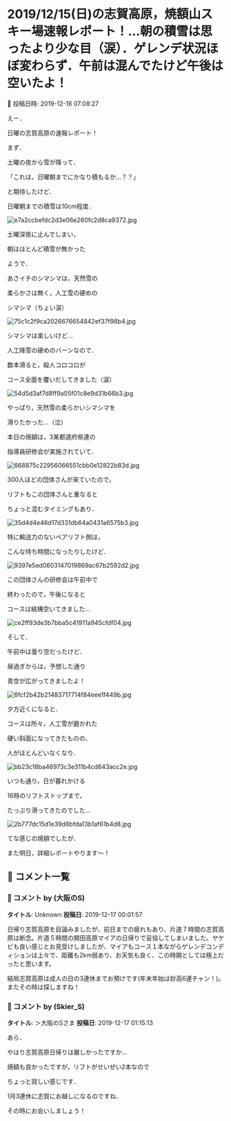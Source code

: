 # 2019/12/15(日)の志賀高原，焼額山スキー場速報レポート！…朝の積雪は思ったより少な目（涙）．ゲレンデ状況ほぼ変わらず．午前は混んでたけど午後は空いたよ！

📅 投稿日時: 2019-12-16 07:08:27

えー．


日曜の志賀高原の速報レポート！





まず．


土曜の夜から雪が降って．


「これは，日曜朝までにかなり積もるか…？？」


と期待したけど．


日曜朝までの積雪は10cm程度．




![e7a2ccbefdc2d3e06e260fc2d8ca9372.jpg](images/e7a2ccbefdc2d3e06e260fc2d8ca9372.jpg)




土曜深夜に止んでしまい，


朝はほとんど積雪が無かった


ようで．


あさイチのシマシマは，天然雪の


柔らかさは無く，人工雪の硬めの


シマシマ（ちょい涙）




![75c1c2f9ca2026676654842ef37f98b4.jpg](images/75c1c2f9ca2026676654842ef37f98b4.jpg)




シマシマは楽しいけど…


人工降雪の硬めのバーンなので．


数本滑ると，殺人コロコロが


コース全面を覆いだしてきました（涙）




![54d5d3af7d8ff9a05f01c8e9d31b66b3.jpg](images/54d5d3af7d8ff9a05f01c8e9d31b66b3.jpg)




やっぱり，天然雪の柔らかいシマシマを


滑りたかった…（泣）





本日の焼額は，3某都道府県連の


指導員研修会が実施されていて．




![668875c22956066551cbb0e12822b83d.jpg](images/668875c22956066551cbb0e12822b83d.jpg)




300人ほどの団体さんが来ていたので，


リフトもこの団体さんと重なると


ちょっと混むタイミングもあり．




![35d4d4e46d17d331db64a0431a6575b3.jpg](images/35d4d4e46d17d331db64a0431a6575b3.jpg)




特に輸送力のないペアリフト側は，


こんな待ち時間になったりしたけど．




![9397e5ed0603147019869ac67b2592d2.jpg](images/9397e5ed0603147019869ac67b2592d2.jpg)




この団体さんの研修会は午前中で


終わったので，午後になると


コースは結構空いてきました…




![ce2ff93de3b7bba5c41911a945cfdf04.jpg](images/ce2ff93de3b7bba5c41911a945cfdf04.jpg)




そして．


午前中は曇り空だったけど．


昼過ぎからは，予想した通り


青空が広がってきましたよ！




![6fcf2b42b21483717714f84eee1f449b.jpg](images/6fcf2b42b21483717714f84eee1f449b.jpg)




夕方近くになると．


コースは所々，人工雪が磨かれた


硬い斜面になってきたものの．


人がほとんどいなくなり．




![bb23c18ba46973c3e311b4cd643acc2e.jpg](images/bb23c18ba46973c3e311b4cd643acc2e.jpg)




いつも通り，日が暮れかける


16時のリフトストップまで，


たっぷり滑ってきたのでした…




![2b777dc15d1e39d8bfda13b1af61b4d8.jpg](images/2b777dc15d1e39d8bfda13b1af61b4d8.jpg)







てな感じの焼額でしたが．


また明日，詳細レポートやります～！

## 💬 コメント一覧

### 💬 コメント by (大阪のS)
**タイトル**: Unknown
**投稿日**: 2019-12-17 00:01:57

日帰り志賀高原を目論みましたが、前日までの疲れもあり、片道７時間の志賀高原は断念。片道５時間の開田高原マイアの日帰りで妥協してしまいました。ヤケビも良い感じとお見受けしましたが、マイアもコース１本ながらゲレンデコンディションは上々で、距離も2km弱あり、お天気も良く、この時期としては極上だったと思います。



結局志賀高原は成人の日の3連休までお預けです(年末年始は妙高6連チャン！)。またその時は探しますね！

### 💬 コメント by (Skier_S)
**タイトル**: ＞大阪のSさま
**投稿日**: 2019-12-17 01:15:13

あら．

やはり志賀高原日帰りは厳しかったですか…

焼額も良かったですが，リフトがせいぜい2本なので

ちょっと寂しい感じです．

1月3連休に志賀にお越しになるのですね．

その時にお会いしましょう！

